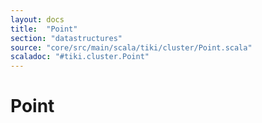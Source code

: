 ```yaml
---
layout: docs 
title:  "Point"
section: "datastructures"
source: "core/src/main/scala/tiki/cluster/Point.scala"
scaladoc: "#tiki.cluster.Point"
---
```

# Point